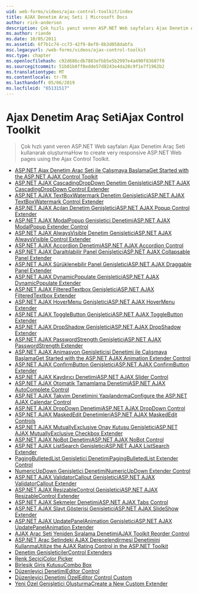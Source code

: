 ```yaml
---
uid: web-forms/videos/ajax-control-toolkit/index
title: AJAX Denetim Araç Seti | Microsoft Docs
author: rick-anderson
description: Çok hızlı yanıt veren ASP.NET Web sayfaları Ajax Denetim Araç Seti kullanarak oluşturma
ms.author: riande
ms.date: 10/05/2011
ms.assetid: 6f7b1c74-cc73-42f9-8ef0-8b3d058dabfa
msc.legacyurl: /web-forms/videos/ajax-control-toolkit
msc.type: chapter
ms.openlocfilehash: c92d686cdb7883efbb5e5b2997e4a490f83607f0
ms.sourcegitcommit: 51b01b6ff8edde57d8243e4da28c9f1e7f1962b2
ms.translationtype: MT
ms.contentlocale: tr-TR
ms.lasthandoff: 05/06/2019
ms.locfileid: "65131517"
---
```

# <a name="ajax-control-toolkit"></a><span data-ttu-id="7f2e8-103">Ajax Denetim Araç Seti</span><span class="sxs-lookup"><span data-stu-id="7f2e8-103">Ajax Control Toolkit</span></span>

> <span data-ttu-id="7f2e8-104">Çok hızlı yanıt veren ASP.NET Web sayfaları Ajax Denetim Araç Seti kullanarak oluşturma</span><span class="sxs-lookup"><span data-stu-id="7f2e8-104">How to create very responsive ASP.NET Web pages using the Ajax Control Toolkit.</span></span>

- [<span data-ttu-id="7f2e8-105">ASP.NET Ajax Denetim Araç Seti ile Çalışmaya Başlama</span><span class="sxs-lookup"><span data-stu-id="7f2e8-105">Get Started with the ASP.NET AJAX Control Toolkit</span></span>](how-do-i-get-started-with-the-aspnet-ajax-control-toolkit.md)
- [<span data-ttu-id="7f2e8-106">ASP.NET AJAX CascadingDropDown Denetim Genişletici</span><span class="sxs-lookup"><span data-stu-id="7f2e8-106">ASP.NET AJAX CascadingDropDown Control Extender</span></span>](how-do-i-use-the-aspnet-ajax-cascadingdropdown-control-extender.md)
- [<span data-ttu-id="7f2e8-107">ASP.NET AJAX TextBoxWatermark Denetim Genişletici</span><span class="sxs-lookup"><span data-stu-id="7f2e8-107">ASP.NET AJAX TextBoxWatermark Control Extender</span></span>](how-do-i-use-the-aspnet-ajax-textboxwatermark-control-extender.md)
- [<span data-ttu-id="7f2e8-108">ASP.NET AJAX Açılan Denetim Genişletici</span><span class="sxs-lookup"><span data-stu-id="7f2e8-108">ASP.NET AJAX Popup Control Extender</span></span>](how-do-i-use-the-aspnet-ajax-popup-control-extender.md)
- [<span data-ttu-id="7f2e8-109">ASP.NET AJAX ModalPopup Genişletici Denetimi</span><span class="sxs-lookup"><span data-stu-id="7f2e8-109">ASP.NET AJAX ModalPopup Extender Control</span></span>](how-do-i-use-the-aspnet-ajax-modalpopup-extender-control.md)
- [<span data-ttu-id="7f2e8-110">ASP.NET AJAX AlwaysVisible Denetim Genişletici</span><span class="sxs-lookup"><span data-stu-id="7f2e8-110">ASP.NET AJAX AlwaysVisible Control Extender</span></span>](how-do-i-use-the-aspnet-ajax-alwaysvisible-control-extender.md)
- [<span data-ttu-id="7f2e8-111">ASP.NET AJAX Accordion Denetimi</span><span class="sxs-lookup"><span data-stu-id="7f2e8-111">ASP.NET AJAX Accordion Control</span></span>](how-do-i-use-the-aspnet-ajax-accordion-control.md)
- [<span data-ttu-id="7f2e8-112">ASP.NET AJAX Daraltılabilir Panel Genişletici</span><span class="sxs-lookup"><span data-stu-id="7f2e8-112">ASP.NET AJAX Collapsable Panel Extender</span></span>](how-do-i-use-the-aspnet-ajax-collapsable-panel-extender.md)
- [<span data-ttu-id="7f2e8-113">ASP.NET AJAX Sürüklenebilir Panel Genişletici</span><span class="sxs-lookup"><span data-stu-id="7f2e8-113">ASP.NET AJAX Draggable Panel Extender</span></span>](how-do-i-use-the-aspnet-ajax-draggable-panel-extender.md)
- [<span data-ttu-id="7f2e8-114">ASP.NET AJAX DynamicPopulate Genişletici</span><span class="sxs-lookup"><span data-stu-id="7f2e8-114">ASP.NET AJAX DynamicPopulate Extender</span></span>](how-do-i-use-the-aspnet-ajax-dynamicpopulate-extender.md)
- [<span data-ttu-id="7f2e8-115">ASP.NET AJAX FilteredTextbox Genişletici</span><span class="sxs-lookup"><span data-stu-id="7f2e8-115">ASP.NET AJAX FilteredTextbox Extender</span></span>](how-do-i-use-the-aspnet-ajax-filteredtextbox-extender.md)
- [<span data-ttu-id="7f2e8-116">ASP.NET AJAX HoverMenu Genişletici</span><span class="sxs-lookup"><span data-stu-id="7f2e8-116">ASP.NET AJAX HoverMenu Extender</span></span>](how-do-i-use-the-aspnet-ajax-hovermenu-extender.md)
- [<span data-ttu-id="7f2e8-117">ASP.NET AJAX ToggleButton Genişletici</span><span class="sxs-lookup"><span data-stu-id="7f2e8-117">ASP.NET AJAX ToggleButton Extender</span></span>](how-do-i-use-the-aspnet-ajax-togglebutton-extender.md)
- [<span data-ttu-id="7f2e8-118">ASP.NET AJAX DropShadow Genişletici</span><span class="sxs-lookup"><span data-stu-id="7f2e8-118">ASP.NET AJAX DropShadow Extender</span></span>](how-do-i-use-the-aspnet-ajax-dropshadow-extender.md)
- [<span data-ttu-id="7f2e8-119">ASP.NET AJAX PasswordStrength Genişletici</span><span class="sxs-lookup"><span data-stu-id="7f2e8-119">ASP.NET AJAX PasswordStrength Extender</span></span>](how-do-i-use-the-aspnet-ajax-passwordstrength-extender.md)
- [<span data-ttu-id="7f2e8-120">ASP.NET AJAX Animasyon Genişleticisi Denetimi ile Çalışmaya Başlama</span><span class="sxs-lookup"><span data-stu-id="7f2e8-120">Get Started with the ASP.NET AJAX Animation Extender Control</span></span>](how-do-i-get-started-with-the-aspnet-ajax-animation-extender-control.md)
- [<span data-ttu-id="7f2e8-121">ASP.NET AJAX ConfirmButton Genişletici</span><span class="sxs-lookup"><span data-stu-id="7f2e8-121">ASP.NET AJAX ConfirmButton Extender</span></span>](how-do-i-use-the-aspnet-ajax-confirmbutton-extender.md)
- [<span data-ttu-id="7f2e8-122">ASP.NET AJAX Kaydırıcı Denetimi</span><span class="sxs-lookup"><span data-stu-id="7f2e8-122">ASP.NET AJAX Slider Control</span></span>](how-do-i-use-the-aspnet-ajax-slider-control.md)
- [<span data-ttu-id="7f2e8-123">ASP.NET AJAX Otomatik Tamamlama Denetimi</span><span class="sxs-lookup"><span data-stu-id="7f2e8-123">ASP.NET AJAX AutoComplete Control</span></span>](how-do-i-use-the-aspnet-ajax-autocomplete-control.md)
- [<span data-ttu-id="7f2e8-124">ASP.NET AJAX Takvim Denetimini Yapılandırma</span><span class="sxs-lookup"><span data-stu-id="7f2e8-124">Configure the ASP.NET AJAX Calendar Control</span></span>](how-do-i-configure-the-aspnet-ajax-calendar-control.md)
- [<span data-ttu-id="7f2e8-125">ASP.NET AJAX DropDown Denetimi</span><span class="sxs-lookup"><span data-stu-id="7f2e8-125">ASP.NET AJAX DropDown Control</span></span>](how-do-i-use-the-aspnet-ajax-dropdown-control.md)
- [<span data-ttu-id="7f2e8-126">ASP.NET AJAX MaskedEdit Denetimleri</span><span class="sxs-lookup"><span data-stu-id="7f2e8-126">ASP.NET AJAX MaskedEdit Controls</span></span>](how-do-i-use-the-aspnet-ajax-maskededit-controls.md)
- [<span data-ttu-id="7f2e8-127">ASP.NET AJAX MutuallyExclusive Onay Kutusu Genişletici</span><span class="sxs-lookup"><span data-stu-id="7f2e8-127">ASP.NET AJAX MutuallyExclusive Checkbox Extender</span></span>](how-do-i-use-the-aspnet-ajax-mutuallyexclusive-checkbox-extender.md)
- [<span data-ttu-id="7f2e8-128">ASP.NET AJAX NoBot Denetimi</span><span class="sxs-lookup"><span data-stu-id="7f2e8-128">ASP.NET AJAX NoBot Control</span></span>](how-do-i-use-the-aspnet-ajax-nobot-control.md)
- [<span data-ttu-id="7f2e8-129">ASP.NET AJAX ListSearch Genişletici</span><span class="sxs-lookup"><span data-stu-id="7f2e8-129">ASP.NET AJAX ListSearch Extender</span></span>](how-do-i-use-the-aspnet-ajax-listsearch-extender.md)
- [<span data-ttu-id="7f2e8-130">PagingBulletedList Genişletici Denetimi</span><span class="sxs-lookup"><span data-stu-id="7f2e8-130">PagingBulletedList Extender Control</span></span>](how-do-i-use-the-pagingbulletedlist-extender-control.md)
- [<span data-ttu-id="7f2e8-131">NumericUpDown Genişletici Denetimi</span><span class="sxs-lookup"><span data-stu-id="7f2e8-131">NumericUpDown Extender Control</span></span>](how-do-i-use-the-numericupdown-extender-control.md)
- [<span data-ttu-id="7f2e8-132">ASP.NET AJAX ValidatorCallout Genişletici</span><span class="sxs-lookup"><span data-stu-id="7f2e8-132">ASP.NET AJAX ValidatorCallout Extender</span></span>](how-do-i-use-the-aspnet-ajax-validatorcallout-extender.md)
- [<span data-ttu-id="7f2e8-133">ASP.NET AJAX ResizableControl Genişletici</span><span class="sxs-lookup"><span data-stu-id="7f2e8-133">ASP.NET AJAX ResizableControl Extender</span></span>](how-do-i-use-the-aspnet-ajax-resizablecontrol-extender.md)
- [<span data-ttu-id="7f2e8-134">ASP.NET AJAX Sekmeler Denetimi</span><span class="sxs-lookup"><span data-stu-id="7f2e8-134">ASP.NET AJAX Tabs Control</span></span>](how-do-i-use-the-aspnet-ajax-tabs-control.md)
- [<span data-ttu-id="7f2e8-135">ASP.NET AJAX Slayt Gösterisi Genişletici</span><span class="sxs-lookup"><span data-stu-id="7f2e8-135">ASP.NET AJAX SlideShow Extender</span></span>](how-do-i-use-the-aspnet-ajax-slideshow-extender.md)
- [<span data-ttu-id="7f2e8-136">ASP.NET AJAX UpdatePanelAnimation Genişletici</span><span class="sxs-lookup"><span data-stu-id="7f2e8-136">ASP.NET AJAX UpdatePanelAnimation Extender</span></span>](how-do-i-use-the-aspnet-ajax-updatepanelanimation-extender.md)
- [<span data-ttu-id="7f2e8-137">AJAX Araç Seti Yeniden Sıralama Denetimi</span><span class="sxs-lookup"><span data-stu-id="7f2e8-137">AJAX Toolkit Reorder Control</span></span>](how-do-i-the-ajax-toolkit-reorder-control.md)
- [<span data-ttu-id="7f2e8-138">ASP.NET Araç Setindeki AJAX Derecelendirmesi Denetimini Kullanma</span><span class="sxs-lookup"><span data-stu-id="7f2e8-138">Utilize the AJAX Rating Control in the ASP.NET Toolkit</span></span>](utilize-the-ajax-rating-control-in-the-aspnet-toolkit.md)
- [<span data-ttu-id="7f2e8-139">Denetim Genişleticiler</span><span class="sxs-lookup"><span data-stu-id="7f2e8-139">Control Extenders</span></span>](control-extenders.md)
- [<span data-ttu-id="7f2e8-140">Renk Seçici</span><span class="sxs-lookup"><span data-stu-id="7f2e8-140">Color Picker</span></span>](color-picker.md)
- [<span data-ttu-id="7f2e8-141">Birleşik Giriş Kutusu</span><span class="sxs-lookup"><span data-stu-id="7f2e8-141">Combo Box</span></span>](combo-box.md)
- [<span data-ttu-id="7f2e8-142">Düzenleyici Denetimi</span><span class="sxs-lookup"><span data-stu-id="7f2e8-142">Editor Control</span></span>](editor-control.md)
- [<span data-ttu-id="7f2e8-143">Düzenleyici Denetimi Özel</span><span class="sxs-lookup"><span data-stu-id="7f2e8-143">Editor Control Custom</span></span>](editor-control-custom.md)
- [<span data-ttu-id="7f2e8-144">Yeni Özel Genişletici Oluşturma</span><span class="sxs-lookup"><span data-stu-id="7f2e8-144">Create a New Custom Extender</span></span>](create-a-new-custom-extender.md)
